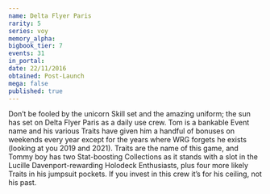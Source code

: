 ```yaml
---
name: Delta Flyer Paris
rarity: 5
series: voy
memory_alpha:
bigbook_tier: 7
events: 31
in_portal:
date: 22/11/2016
obtained: Post-Launch
mega: false
published: true
---
```


Don’t be fooled by the unicorn Skill set and the amazing uniform; the sun has set on Delta Flyer Paris as a daily use crew. Tom is a bankable Event name and his various Traits have given him a handful of bonuses on weekends every year except for the years where WRG forgets he exists (looking at you 2019 and 2021). Traits are the name of this game, and Tommy boy has two Stat-boosting Collections as it stands with a slot in the Lucille Davenport-rewarding Holodeck Enthusiasts, plus four more likely Traits in his jumpsuit pockets. If you invest in this crew it’s for his ceiling, not his past.
